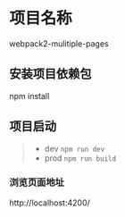 # 项目名称

 webpack2-mulitiple-pages

 ## 安装项目依赖包

 npm install

## 项目启动

>* dev `npm run dev`
>* prod `npm run build`

### 浏览页面地址

http://localhost:4200/